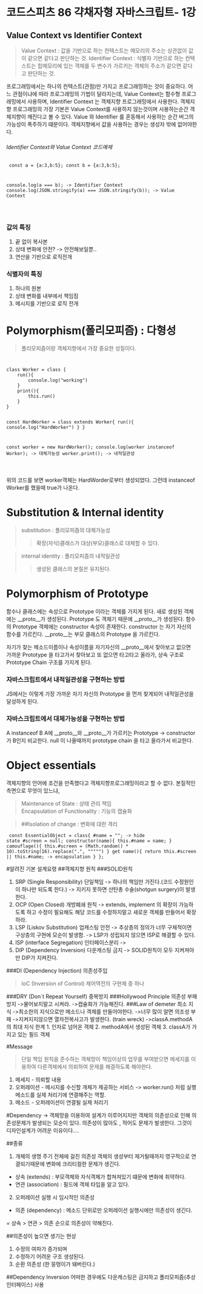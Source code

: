 # 코드스피츠 86 갹채자형 자바스크립트- 1강


## Value Context vs Identifier Context
> Value Context : 값을 기반으로 하는 컨텍스트는 메모리의 주소는 상관없이 값이 같으면 같다고 판단하는 것.
> Identifier Context : 식별자 기반으로 하는 컨텍스트는 힙메모리에 있는 객체를 두 변수가 가르키는 객체의 주소가 같으면 같다고 판단하는 것.


프로그래밍에서는 하나의 컨텍스트(관점)만 가지고 프로그래밍하는 것이 중요하다.
어느 관점이냐에 따라 프로그래밍의 기법이 달라지는데, Value Context는 함수형 프로그래밍에서 사용하며, 
Identifier Context 는 객체지향 프로그래밍에서 사용한다. 
객체지향 프로그래밍의 가장 기본은 Value Context를 사용하지 않는것이며 사용하는순간 객체지향이 깨진다고 볼 수 있다.
Value 와 Identifier 를 혼동해서 사용하는 순간 버그의 가능성이 폭주하기 떄문이다.
객체지향에서 값을 사용하는 경우는 생성자 밖에 없어야한다.

###### Identifier Context와 Value Context 코드예제
<code><pre>
const a = {a:3,b:5};
const b = {a:3,b:5};

console.log(a === b);  -> Identifier Context
console.log(JSON.stringify(a) === JSON.stringify(b));  -> Value Context
</pre>
</code>


### 값의 특징
1. 끝 없이 복사본
2. 상태 변화에 안전? -> 안전해보일뿐..
3. 연산을 기반으로 로직전개

### 식별자의 특징
1. 하나의 원본
2. 상태 변화를 내부에서 책임짐
3. 메시지를 기반으로 로직 전개


# Polymorphism(폴리모피즘) : 다형성
>폴리모피즘이랑 객체지향에서 가장 중요한 성질이다.

<code>
<pre>
class Worker = class {
    run(){
        console.log("working")
    }
    print(){
        this.run()
    }
}

const HardWorker = class extends Worker{
    run(){
        console.log("HardWorker")
    }
}

const worker = new HardWorker();
console.log(worker instanceof Worker);  -> 대체가능성
worker.print();  -> 내적일관성
</pre>
</code>

위의 코드를 보면 worker객체는 HardWorder로부터 생성되었다. 
그런데 instanceof Worker를 했을때 true가 나온다. 



# Substitution & Internal identity
> substitution : 폴리모피즘의 대체가능성   
>> 확장(자식)클래스가 대상(부모)클래스로 대체할 수 있다.    

> internal identity : 폴리모피즘의 내적일관성   
>> 생성된 클래스의 본질은 유지된다.   

# Polymorphism of Prototype
함수나 클래스에는 속성으로 Prototype 이라는 객체를 가지게 된다.
새로 생성된 객체에는 __proto__가 생성된다.
Prototype 도 객체기 때문에 __proto__가 생성된다.
함수의 Prototype 객체에는 constructor 속성이 존재한다.
constructor 는 자기 자신의 함수를 가르킨다.
__proto__는 부모 클래스의 Prototype 을 가르킨다.

자기가 찾는 메소드이름이나 속성이름을 자기자신의 __proto__에서 찾아보고 없으면 가까운 Prototype 을 타고가서 찾아보고 또 없으면 타고타고 올라가,
상속 구조로 Prototype Chain 구조를 가지게 된다.

### 자바스크립트에서 내적일관성을 구현하는 방법
JS에서는 이렇게 가장 가까운 자기 자신의 Prototype 을 먼저 찾게되어 내적일관성을 달성하게 된다.
### 자바스크립트에서 대체가능성을 구현하는 방법
A instanceof B
A에 __proto__와 __proto__가 가르키는 Prototype -> constructor 가 B인지 비교한다. 
null 이 나올때까지 prototype chain 을 타고 올라가서 비교한다.

# Object essentials
객체지향의 언어에 조건을 만족했다고 객체지향프로그래밍이라고 할 수 없다.
본질적인 측면으로 무엇이 있느냐,

> Maintenance of State : 상태 관리 책임   
> Encapsulation of Functionality : 기능의 캡슐화

> ##Isolation of change : 변화에 대한 격리

<code><pre>
const EssentialObject = class{
    #name = "";  -> hide state
    #screen = null;
    constructor(name){
        this.#name = name;
    }
    camouflage(){
        this.#screen = (Math.random() * 10).toString(16).replace(".", """"")
    }
    get name(){
        return this.#screen || this.#name;  -> encapsulation
    }
};
</pre></code>



#알려진 기본 설계요령
##객체지향 원칙
###SOLID원칙
1. SRP (Single Responsibility) 단일책임
-> 하나의 책임만 가진다.(코드 수정원인이 하나만 되도록 한다.)
-> 지키지 못하면 산탄총 수술(shotgun surgery)이 발생한다.
2. OCP (Open Closed) 개방폐쇄 원칙
-> extends, implement 의 확장이 가능하도록 하고 
수정이 필요해도 해당 코드를 수정하지말고 새로운 객체를 만들어서 확장하라.
3. LSP (Liskov Substitution) 업캐스팅 안전
-> 추상층의 정의가 너무 구체적이면 구상층의 구현에 모순이 발생함.
-> LSP가 성립되지 않으면 ISP로 해결할 수 있다. 
4. ISP (interface Segregation) 인터페이스분리
-> 
5. DIP (Dependency Inversion) 다운캐스팅 금지
-> SOLID원칙이 모두 지켜져야만 DIP가 지켜진다.

###DI (Dependency Injection) 의존성주입 
> IoC (Inversion of Control) 제어역전의 구현체 중 하나

###DRY (Don`t Repeat Yourself) 중복방지 
###Hollywood Principle 의존성 부패방지
->물어보지말고 시켜라.
->캡슐화가 가능해진다.
###Law of demeter 최소 지식
->최소한의 지식으로만 메소드나 객체를 만들어야한다.
->너무 많이 알면 의조성 부패
->지켜지지않으면 열차전복사고가 발생한다. (train wreck)
->classA.methodA의 최대 지식 한계
    1. 인자로 넘어온 객체 
    2. methodA에서 생성된 객체 
    3. classA가 가지고 있는 필드 객체
    
    
#Message
>단일 책임 원칙을 준수하는 객체망이 책임이상의 업무를 부여받으면 
메세지를 이용하여 다른객체에서 의뢰하여 문제를 해결하도록 해야한다.

1. 메세지 - 의뢰할 내용
2. 오퍼레이션 - 메시지를 수신할 개체가 제공하는 서비스 
-> worker.run() 처럼 실행메소드를 실제 처리기에 연결해주는 역할.
3. 메소드 - 오퍼레이션이 연결될 실제 처리기

#Dependency
-> 객체망을 이용하여 설계가 이루어지지만 객체의 의존성으로 인해 의존성문제가 발생되는 모순이 있다.
의존성이 많아도 , 적어도 문제가 발생한다. 그것이 디자인설계가 어려운 이유이다....
 
##종류
1. 개체의 생명 주기 전체에 걸친 의존성
객체의 생성부터 제거될때까지 영구적으로 연결되기때문에 변화에 크리티컬한 문제가 생긴다.
- 상속 (extends) : 부모객체와 자식객체가 합쳐져있기 떄문에 변화에 취약하다. 
- 연관 (association) : 필드에 객체 타입을 알고 있다.
2. 오퍼레이션 실행 시 임시적인 의존성
- 의존 (dependency) : 메소드 단위로만 오퍼레이션 실행시에만 의존성이 생긴다. 

= 상속 > 연관 > 의존 순으로 의존성이 약해진다.

##의존성이 높으면 생기는 현상 
1. 수정의 여파가 증가되며 
2. 수정하기 어려운 구조 생성된다.
3. 순환 의존성 (한 뭉떵이가 돼버린다.)


##Dependency Inversion
어떠한 경우에도 다운캐스팅은 금지하고 폴리모피즘(추상인터페이스) 사용



 










